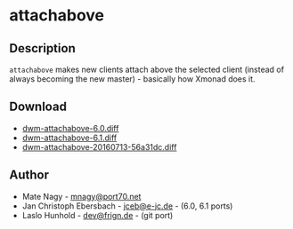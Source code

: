 attachabove
===========

Description
-----------
`attachabove` makes new clients attach above the selected client (instead of
always becoming the new master) - basically how Xmonad does it.

Download
--------

 * [dwm-attachabove-6.0.diff](dwm-attachabove-6.0.diff)
 * [dwm-attachabove-6.1.diff](dwm-attachabove-6.1.diff)
 * [dwm-attachabove-20160713-56a31dc.diff](dwm-attachabove-20160713-56a31dc.diff)

Author
------
 * Mate Nagy - <mnagy@port70.net>
 * Jan Christoph Ebersbach - <jceb@e-jc.de> - (6.0, 6.1 ports)
 * Laslo Hunhold - <dev@frign.de> - (git port)
